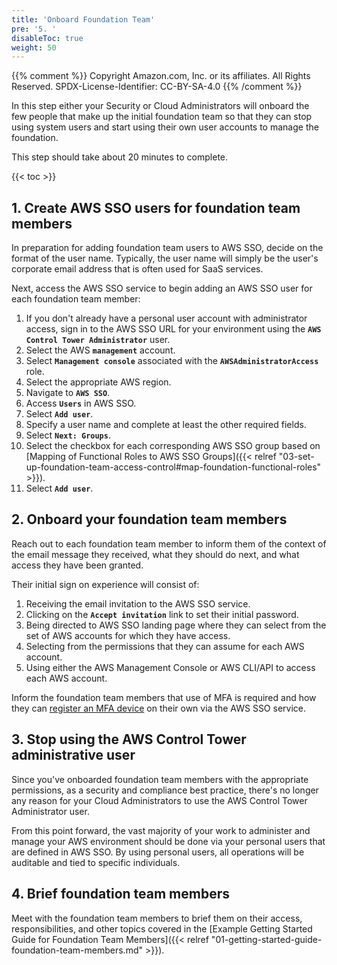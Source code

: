 ```yaml
---
title: 'Onboard Foundation Team'
pre: '5. '
disableToc: true
weight: 50
---
```


{{% comment %}}
Copyright Amazon.com, Inc. or its affiliates. All Rights Reserved.
SPDX-License-Identifier: CC-BY-SA-4.0
{{% /comment %}}

In this step either your Security or Cloud Administrators will onboard the few people that make up the initial foundation team so that they can stop using system users and start using their own user accounts to manage the foundation.

This step should take about 20 minutes to complete.

{{< toc >}}

## 1. Create AWS SSO users for foundation team members

In preparation for adding foundation team users to AWS SSO, decide on the format of the user name.  Typically, the user name will simply be the user's corporate email address that is often used for SaaS services.

Next, access the AWS SSO service to begin adding an AWS SSO user for each foundation team member:

1. If you don't already have a personal user account with administrator access, sign in to the AWS SSO URL for your environment using the **`AWS Control Tower Administrator`** user.
2. Select the AWS **`management`** account.
3. Select **`Management console`** associated with the **`AWSAdministratorAccess`** role.
4. Select the appropriate AWS region.
5. Navigate to **`AWS SSO`**.
6. Access **`Users`** in AWS SSO.
7. Select **`Add user`**.
8. Specify a user name and complete at least the other required fields.
9. Select **`Next: Groups`**.
10. Select the checkbox for each corresponding AWS SSO group based on [Mapping of Functional Roles to AWS SSO Groups]({{< relref "03-set-up-foundation-team-access-control#map-foundation-functional-roles" >}}).
11. Select **`Add user`**.

## 2. Onboard your foundation team members 

Reach out to each foundation team member to inform them of the context of the email message they received, what they should do next, and what access they have been granted.

Their initial sign on experience will consist of:

1. Receiving the email invitation to the AWS SSO service.
1. Clicking on the **`Accept invitation`** link to set their initial password.
3. Being directed to AWS SSO landing page where they can select from the set of AWS accounts for which they have access.
4. Selecting from the permissions that they can assume for each AWS account.
5. Using either the AWS Management Console or AWS CLI/API to access each AWS account.

Inform the foundation team members that use of MFA is required and how they can [register an MFA device](https://docs.aws.amazon.com/singlesignon/latest/userguide/how-to-register-device.html) on their own via the AWS SSO service.

## 3. Stop using the AWS Control Tower administrative user

Since you've onboarded foundation team members with the appropriate permissions, as a security and compliance best practice, there's no longer any reason for your Cloud Administrators to use the AWS Control Tower Administrator user. 

From this point forward, the vast majority of your work to administer and manage your AWS environment should be done via your personal users that are defined in AWS SSO.  By using personal users, all operations will be auditable and tied to specific individuals.

## 4. Brief foundation team members

Meet with the foundation team members to brief them on their access, responsibilities, and other topics covered in the [Example Getting Started Guide for Foundation Team Members]({{< relref "01-getting-started-guide-foundation-team-members.md" >}}).
